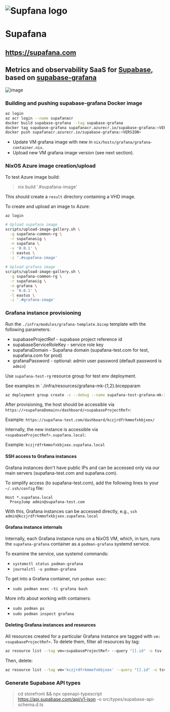 # ![Supfana logo](https://supafana.com/_astro/logo.49zwZwxg_1adPvH.svg)
# Supafana
## https://supafana.com
## Metrics and observability SaaS for [Supabase](https://supabase.com), based on [supabase-grafana](https://github.com/supabase/supabase-grafana)
![image](https://github.com/user-attachments/assets/b1441d23-2147-41e9-a887-cacbd99cbcb0)


### Building and pushing supabase-grafana Docker image

``` bash
az login
az acr login --name supafanacr
docker build supabase-grafana --tag supabase-grafana
docker tag supabase-grafana supafanacr.azurecr.io/supabase-grafana:<VERSION>
docker push supafanacr.azurecr.io/supabase-grafana:<VERSION> 
```

- Update VM grafana image with new <VERSION> in `nix/hosts/grafana/grafana-container.nix`. 
- Upload new VM grafana image version (see next section).

### NixOS Azure image creation/upload

To test Azure image build:

> nix build '.#supafana-image'

This should create a `result` directory containing a VHD image.

To create and upload an image to Azure:

``` bash
az login

# Upload supafana image
scripts/upload-image-gallery.sh \
  -g supafana-common-rg \
  -r supafanasig \
  -n supafana \
  -v '0.0.1' \
  -l eastus \
  -i '.#supafana-image'
  
# Upload grafana image
scripts/upload-image-gallery.sh \
  -g supafana-common-rg \
  -r supafanasig \
  -n grafana \
  -v '0.0.1' \
  -l eastus \
  -i '.#grafana-image'
```

### Grafana instance provisioning

Run the `./infra/modules/grafana-template.bicep` template with the following parameters:

  - supabaseProjectRef - supabase project reference id
  - supabaseServiceRoleKey - service role key
  - supafanaDomain - Supafana domain (supafana-test.com for test, supafana.com for prod)
  - grafanaPassword - optional: admin user password (default password is `admin`)

Use `supafana-test-rg` resource group for test env deployment.

See examples in `./infra/resources/grafana-mk-{1,2}.bicepparam

``` bash
az deployment group create -c --debug --name supafana-test-grafana-mk-1-deploy --resource-group supafana-test-rg --parameters infra/resources/grafana-mk-1.bicepparam
```

After provisioning, the host should be accessible via `https://<supafanaDomain>/dashboard/<supabaseProjectRef>`:

Example: `https://supafana-test.com/dashboard/kczjrdfrkmmofxkbjxex/`

Internally, the new instance is accessible via `<supabaseProjectRef>.supafana.local`:

Example: `kczjrdfrkmmofxkbjxex.supafana.local`

#### SSH access to Grafana instances

Grafana instances don't have public IPs and can be accessed only via our main servers (supafana-test.com and supafana.com).

To simplify access (to supafana-test.com), add the following lines to your `~/.ssh/config` file:

```
Host *.supafana.local
  ProxyJump admin@supafana-test.com
```

With this, Grafana instances can be accessed directly, e.g., `ssh admin@kczjrdfrkmmofxkbjxex.supafana.local`

#### Grafana instance internals

Internally, each Grafana instance runs on a NixOS VM, which, in turn, runs the `supafana-grafana` container as a `podman-grafana` systemd service.

To examine the service, use systemd commands:

- `systemctl status podman-grafana`
- `journalctl -u podman-grafana`

To get into a Grafana container, run `podman exec`:

- `sudo podman exec -ti grafana bash`

More info about working with containers:

- `sudo podman ps`
- `sudo podman inspect grafana`


#### Deleting Grafana instances and resources

All resources created for a particular Grafana instance are tagged with `vm:<supabaseProjectRef>`. To delete them, filter all resources by tag:

``` bash
az resource list --tag vm=<supabaseProjectRef> --query "[].id" -o tsv
```

Then, delete:

``` bash
az resource list --tag vm='kczjrdfrkmmofxkbjxex' --query "[].id" -o tsv | xargs -I {} az resource delete --ids {}
```



### Generate Supabase API types

> cd storefront && npx openapi-typescript https://api.supabase.com/api/v1-json -o src/types/supabase-api-schema.d.ts
